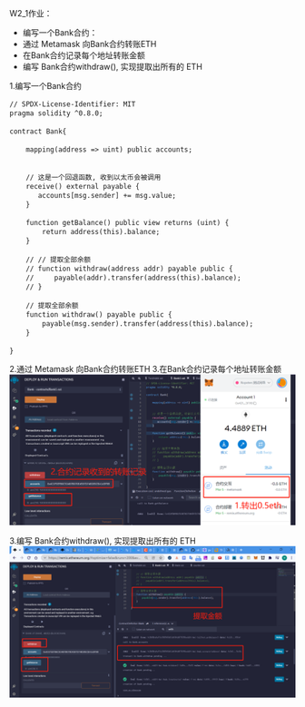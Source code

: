 W2_1作业：
* 编写⼀个Bank合约：
* 通过 Metamask 向Bank合约转账ETH
* 在Bank合约记录每个地址转账⾦额
* 编写 Bank合约withdraw(), 实现提取出所有的 ETH

1.编写一个Bank合约
```
// SPDX-License-Identifier: MIT
pragma solidity ^0.8.0;

contract Bank{

    mapping(address => uint) public accounts;


    // 这是一个回退函数, 收到以太币会被调用
    receive() external payable {
       accounts[msg.sender] += msg.value;
    }

    function getBalance() public view returns (uint) {
        return address(this).balance;
    }

    // // 提取全部余额
    // function withdraw(address addr) payable public {
    //     payable(addr).transfer(address(this).balance);
    // }

    // 提取全部余额
    function withdraw() payable public {
        payable(msg.sender).transfer(address(this).balance);
    }

}
```
2.通过 Metamask 向Bank合约转账ETH
3.在Bank合约记录每个地址转账⾦额
![](2022-03-05-12-41-34.png)

3.编写 Bank合约withdraw(), 实现提取出所有的 ETH
![](2022-03-05-12-48-55.png)